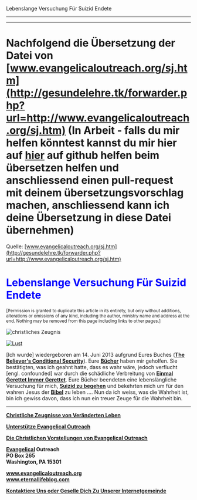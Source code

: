 <!--t Selbstmord: Lebenslange Versuchung Für Suizid Endete - in Arbeit (99% übersetzt) t-->
<!--d Selbstmord: Lebenslange Versuchung Für Suizid Endete - in Arbeit 99% übersetzt) d-->

Lebenslange Versuchung Für Suizid Endete

- - - 
- - -

# Nachfolgend die Übersetzung der Datei von [www.evangelicaloutreach.org/sj.htm](http://gesundelehre.tk/forwarder.php?url=http://www.evangelicaloutreach.org/sj.htm) (In Arbeit - falls du mir helfen könntest kannst du mir hier auf [hier](https://github.com/gesundelehre/gesundelehre_translate/blob/master/content/static/selbstmord/selbstmord-lebenslange-versuchung-fuer-suizid-endete.md) auf github helfen beim übersetzen helfen und anschliessend einen pull-request mit deinem übersetzungsvorschlag machen, anschliessend kann ich deine Übersetzung in diese Datei übernehmen)


Quelle: [www.evangelicaloutreach.org/sj.htm](http://gesundelehre.tk/forwarder.php?url=http://www.evangelicaloutreach.org/sj.htm)

# <font color="blue">Lebenslange Versuchung Für Suizid Endete</font>

<small>[Permission is granted to duplicate this article in its entirety,
 but only without additions, alterations or omissions of any kind,
 including the author, ministry name and address at the end.
 Nothing may be removed from this page including links to other pages.]</small>

![christliches Zeugnis](../files/pictures/006.gif)


[![Lust](../s7.addthis.com/static/btn/v2/lg-share-en.gif)](http://www.addthis.com/bookmark.php?v=250&username=xa-4ce723c86d857fe0)

[Ich wurde] wiedergeboren am 14. Juni 2013 aufgrund Eures Buches ([**The Believer's Conditional Security**](http://gesundelehre.tk/forwarder.php?url=http://www.evangelicaloutreach.org/dan-corner-the-believers-conditional-security.html)). Eure [**Bücher**](http://gesundelehre.tk/forwarder.php?url=http://www.evangelicaloutreach.org/evangelical-books.html) haben mir geholfen. Sie bestätigten, was ich geahnt hatte, dass es wahr wäre, jedoch verflucht [engl. confounded] war durch die schädliche Verbreitung von [**Einmal Gerettet Immer Gerettet**](http://gesundelehre.tk/forwarder.php?url=http://www.evangelicaloutreach.org/eternal-security.html). Eure Bücher beendeten eine lebenslängliche Versuchung für mich, [**Suizid zu begehen**](http://gesundelehre.tk/forwarder.php?url=http://www.evangelicaloutreach.org/suicide_testimony.htm) und bekehrten mich um für den wahren Jesus der [**Bibel**](http://gesundelehre.tk/forwarder.php?url=http://www.evangelicaloutreach.org/bible.html) zu leben .... Nun da ich weiss, was die Wahrheit ist, bin ich gewiss davon, dass ich nun ein treuer Zeuge für die Wahrheit bin.

* * *

[**Christliche Zeugnisse von Veränderten Leben**](http://gesundelehre.tk/forwarder.php?url=http://www.evangelicaloutreach.org/paul.html)

[**Unterstütze Evangelical Outreach**](http://gesundelehre.tk/forwarder.php?url=http://www.evangelicaloutreach.org/support.html)

[**Die Christlichen Vorstellungen von Evangelical Outreach**](http://gesundelehre.tk/forwarder.php?url=http://www.evangelicaloutreach.org/christian-beliefs.html)

**[Evangelical](http://gesundelehre.tk/forwarder.php?url=http://www.evangelicaloutreach.org/index.html) Outreach**  
**PO Box 265**  
**Washington, PA 15301**

**www.evangelicaloutreach.org**    
**www.eternallifeblog.com**

**[Kontaktiere Uns oder Geselle Dich Zu Unserer Internetgemeinde](http://gesundelehre.tk/forwarder.php?url=http://www.evangelicaloutreach.org/contact.html)**